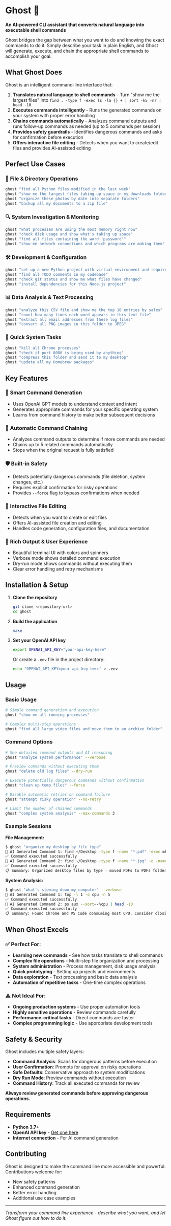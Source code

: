 # Ghost 👻

**An AI-powered CLI assistant that converts natural language into executable shell commands**

Ghost bridges the gap between what you want to do and knowing the exact commands to do it. Simply describe your task in plain English, and Ghost will generate, execute, and chain the appropriate shell commands to accomplish your goal.

## What Ghost Does

Ghost is an intelligent command-line interface that:

1. **Translates natural language to shell commands** - Turn "show me the largest files" into `find . -type f -exec ls -la {} + | sort -k5 -nr | head -10`
2. **Executes commands intelligently** - Runs the generated commands on your system with proper error handling
3. **Chains commands automatically** - Analyzes command outputs and runs follow-up commands as needed (up to 5 commands per session)
4. **Provides safety guardrails** - Identifies dangerous commands and asks for confirmation before execution
5. **Offers interactive file editing** - Detects when you want to create/edit files and provides AI-assisted editing

## Perfect Use Cases

### 📁 **File & Directory Operations**
```bash
ghost "find all Python files modified in the last week"
ghost "show me the largest files taking up space in my downloads folder"
ghost "organize these photos by date into separate folders"
ghost "backup all my documents to a zip file"
```

### 🔍 **System Investigation & Monitoring**
```bash
ghost "what processes are using the most memory right now"
ghost "check disk usage and show what's taking up space"
ghost "find all files containing the word 'password'"
ghost "show me network connections and which programs are making them"
```

### 🛠️ **Development & Configuration**
```bash
ghost "set up a new Python project with virtual environment and requirements.txt"
ghost "find all TODO comments in my codebase"
ghost "check git status and show me what files have changed"
ghost "install dependencies for this Node.js project"
```

### 📊 **Data Analysis & Text Processing**
```bash
ghost "analyze this CSV file and show me the top 10 entries by sales"
ghost "count how many times each word appears in this text file"
ghost "extract all email addresses from these log files"
ghost "convert all PNG images in this folder to JPEG"
```

### 🔧 **Quick System Tasks**
```bash
ghost "kill all Chrome processes"
ghost "check if port 8080 is being used by anything"
ghost "compress this folder and send it to my desktop"
ghost "update all my Homebrew packages"
```

## Key Features

### 🧠 **Smart Command Generation**
- Uses OpenAI GPT models to understand context and intent
- Generates appropriate commands for your specific operating system
- Learns from command history to make better subsequent decisions

### 🔄 **Automatic Command Chaining**
- Analyzes command outputs to determine if more commands are needed
- Chains up to 5 related commands automatically
- Stops when the original request is fully satisfied

### 🛡️ **Built-in Safety**
- Detects potentially dangerous commands (file deletion, system changes, etc.)
- Requires explicit confirmation for risky operations
- Provides `--force` flag to bypass confirmations when needed

### 📝 **Interactive File Editing**
- Detects when you want to create or edit files
- Offers AI-assisted file creation and editing
- Handles code generation, configuration files, and documentation

### 🎨 **Rich Output & User Experience**
- Beautiful terminal UI with colors and spinners
- Verbose mode shows detailed command execution
- Dry-run mode shows commands without executing them
- Clear error handling and retry mechanisms

## Installation & Setup

1. **Clone the repository**
   ```bash
   git clone <repository-url>
   cd ghost
   ```

2. **Build the application**
   ```bash
   make
   ```

3. **Set your OpenAI API key**
   ```bash
   export OPENAI_API_KEY="your-api-key-here"
   ```
   
   Or create a `.env` file in the project directory:
   ```bash
   echo "OPENAI_API_KEY=your-api-key-here" > .env
   ```

## Usage

### Basic Usage
```bash
# Simple command generation and execution
ghost "show me all running processes"

# Complex multi-step operations
ghost "find all large video files and move them to an archive folder"
```

### Command Options
```bash
# See detailed command outputs and AI reasoning
ghost "analyze system performance" --verbose

# Preview commands without executing them
ghost "delete old log files" --dry-run

# Execute potentially dangerous commands without confirmation
ghost "clean up temp files" --force

# Disable automatic retries on command failure
ghost "attempt risky operation" --no-retry

# Limit the number of chained commands
ghost "complex system analysis" --max-commands 3
```

### Example Sessions

**File Management:**
```bash
$ ghost "organize my desktop by file type"
👻 AI Generated Command 1: find ~/Desktop -type f -name "*.pdf" -exec mkdir -p ~/Desktop/PDFs \; -exec mv {} ~/Desktop/PDFs/ \;
✅ Command executed successfully
👻 AI Generated Command 2: find ~/Desktop -type f -name "*.jpg" -o -name "*.png" -exec mkdir -p ~/Desktop/Images \; -exec mv {} ~/Desktop/Images/ \;
✅ Command executed successfully
📋 Summary: Organized desktop files by type - moved PDFs to PDFs folder and images to Images folder
```

**System Analysis:**
```bash
$ ghost "what's slowing down my computer" --verbose
👻 AI Generated Command 1: top -l 1 -o cpu -n 5
✅ Command executed successfully
👻 AI Generated Command 2: ps aux --sort=-%cpu | head -10
✅ Command executed successfully
📋 Summary: Found Chrome and VS Code consuming most CPU. Consider closing unnecessary tabs or restarting applications.
```

## When Ghost Excels

### ✅ **Perfect For:**
- **Learning new commands** - See how tasks translate to shell commands
- **Complex file operations** - Multi-step file organization and processing
- **System administration** - Process management, disk usage analysis
- **Quick prototyping** - Setting up projects and environments
- **Data exploration** - Text processing and basic data analysis
- **Automation of repetitive tasks** - One-time complex operations

### ⚠️ **Not Ideal For:**
- **Ongoing production systems** - Use proper automation tools
- **Highly sensitive operations** - Review commands carefully
- **Performance-critical tasks** - Direct commands are faster
- **Complex programming logic** - Use appropriate development tools

## Safety & Security

Ghost includes multiple safety layers:

- **Command Analysis**: Scans for dangerous patterns before execution
- **User Confirmation**: Prompts for approval on risky operations
- **Safe Defaults**: Conservative approach to system modifications
- **Dry Run Mode**: Preview commands without execution
- **Command History**: Track all executed commands for review

**Always review generated commands before approving dangerous operations.**

## Requirements

- **Python 3.7+**
- **OpenAI API key** - [Get one here](https://platform.openai.com/api-keys)
- **Internet connection** - For AI command generation

## Contributing

Ghost is designed to make the command line more accessible and powerful. Contributions welcome for:
- New safety patterns
- Enhanced command generation
- Better error handling
- Additional use case examples

---

*Transform your command line experience - describe what you want, and let Ghost figure out how to do it.*
